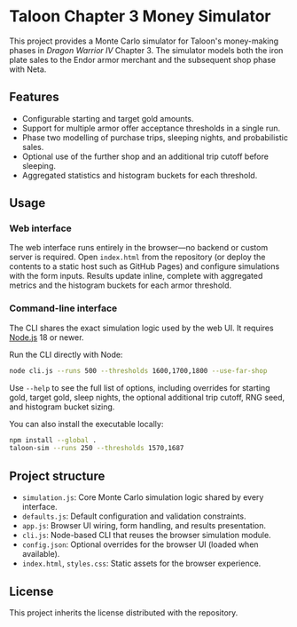 # Taloon Chapter 3 Money Simulator

This project provides a Monte Carlo simulator for Taloon's money-making phases in
*Dragon Warrior IV* Chapter 3. The simulator models both the iron plate sales to
the Endor armor merchant and the subsequent shop phase with Neta.

## Features

- Configurable starting and target gold amounts.
- Support for multiple armor offer acceptance thresholds in a single run.
- Phase two modelling of purchase trips, sleeping nights, and probabilistic sales.
- Optional use of the further shop and an additional trip cutoff before sleeping.
- Aggregated statistics and histogram buckets for each threshold.

## Usage

### Web interface

The web interface runs entirely in the browser—no backend or custom server is
required. Open `index.html` from the repository (or deploy the contents to a
static host such as GitHub Pages) and configure simulations with the form
inputs. Results update inline, complete with aggregated metrics and the
histogram buckets for each armor threshold.

### Command-line interface

The CLI shares the exact simulation logic used by the web UI. It requires
[Node.js](https://nodejs.org/) 18 or newer.

Run the CLI directly with Node:

```bash
node cli.js --runs 500 --thresholds 1600,1700,1800 --use-far-shop
```

Use `--help` to see the full list of options, including overrides for starting
gold, target gold, sleep nights, the optional additional trip cutoff, RNG seed,
and histogram bucket sizing.

You can also install the executable locally:

```bash
npm install --global .
taloon-sim --runs 250 --thresholds 1570,1687
```

## Project structure

- `simulation.js`: Core Monte Carlo simulation logic shared by every interface.
- `defaults.js`: Default configuration and validation constraints.
- `app.js`: Browser UI wiring, form handling, and results presentation.
- `cli.js`: Node-based CLI that reuses the browser simulation module.
- `config.json`: Optional overrides for the browser UI (loaded when available).
- `index.html`, `styles.css`: Static assets for the browser experience.

## License

This project inherits the license distributed with the repository.
